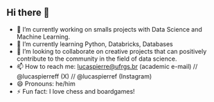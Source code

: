 ## Hi there 👋


- 🔭 I’m currently working on smalls projects with Data Science and Machine Learning.
- 🌱 I’m currently learning Python, Databricks, Databases
- 👯 I’m looking to collaborate on creative projects that can positively contribute to the community in the field of data science.
- 📫 How to reach me: lucaspierre@ufrgs.br (academic e-mail) // @lucaspierreff (X) // @lucaspierref (Instagram)
- 😄 Pronouns: he/him
- ⚡ Fun fact: I love chess and boardgames!

